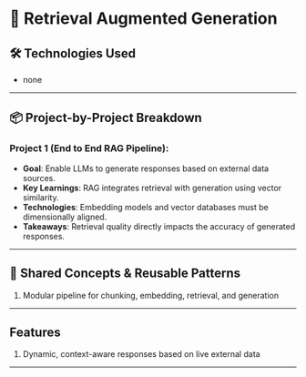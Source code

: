 # 🚀 Retrieval Augmented Generation

## 🛠️ Technologies Used

- none

---

## 📦 Project-by-Project Breakdown

### Project 1 (End to End RAG Pipeline): 
- **Goal**: Enable LLMs to generate responses based on external data sources.
- **Key Learnings**: RAG integrates retrieval with generation using vector similarity.
- **Technologies**: Embedding models and vector databases must be dimensionally aligned.
- **Takeaways**: Retrieval quality directly impacts the accuracy of generated responses.

---

## 🔄 Shared Concepts & Reusable Patterns

1. Modular pipeline for chunking, embedding, retrieval, and generation

---

## Features

1. Dynamic, context-aware responses based on live external data

---